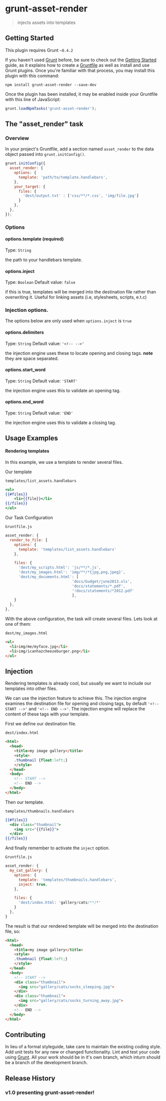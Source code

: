 # grunt-asset-render

> injects assets into templates

## Getting Started
This plugin requires Grunt `~0.4.2`

If you haven't used [Grunt](http://gruntjs.com/) before, be sure to check out the [Getting Started](http://gruntjs.com/getting-started) guide, as it explains how to create a [Gruntfile](http://gruntjs.com/sample-gruntfile) as well as install and use Grunt plugins. Once you're familiar with that process, you may install this plugin with this command:

```shell
npm install grunt-asset-render --save-dev
```

Once the plugin has been installed, it may be enabled inside your Gruntfile with this line of JavaScript:

```js
grunt.loadNpmTasks('grunt-asset-render');
```

## The "asset_render" task

### Overview
In your project's Gruntfile, add a section named `asset_render` to the data object passed into `grunt.initConfig()`.

```js
grunt.initConfig({
  asset_render: {
    options: {
      template: 'path/to/template.handlebars',
    },
    your_target: {
      files: {
        'dest/output.txt' : ['css/**/*.css', 'img/file.jpg']
      }
    },
  },
});
```

### Options

#### options.template (required)
Type: `String`

the path to your handlebars template.

#### options.inject
Type: `Boolean`
Default value: `false`

if this is true, templates will be merged into the destination file rather than overwriting it.
Useful for linking assets (i.e, stylesheets, scripts, e.t.c)

### Injection options.
The options below are only used when `options.inject` is `true`

#### options.delimiters
Type: `String`
Default value: `'<!-- -->'`

the injection engine uses these to locate opening and closing tags.
**note** they are space separated.

#### options.start_word
Type: `String`
Default value: `'START'`

the injection engine uses this to validate an opening tag.

#### options.end_word
Type: `String`
Default value: `'END'`

the injection engine uses this to validate a closing tag.

## Usage Examples

#### Rendering templates
In this example, we use a template to render several files.

Our template

`templates/list_assets.handlebars`
```handlebars
<ul>
{{#files}}
    <li>{{file}}</li>
{{/files}}
</ul>
```


Our Task Configuration

`Gruntfile.js`
```js
asset_render: {
  render_to_file: {
    options: {
      template: 'templates/list_assets.handlebars'
    },

    files: {
      'dest/my_scripts.html': 'js/**/*.js',
      'dest/my_images.html': 'img/**/*{jpg,png,jpeg}',
      'dest/my_documents.html': [
                              'docs/budget/june2013.xls',
                              'docs/statements/*.pdf',
                              '!docs/statements/*2012.pdf'
                              ],
    }
  },
},
```


With the above configuration, the task will create several files. Lets look at one of them:

`dest/my_images.html`
```html
<ul>
  <li>img/me/myface.jpg</li>
  <li>img/icanhazcheezeburger.png</li>
</ul>
```

## Injection
Rendering templates is already cool, but usually we want to include our templates into other files.

We can use the injection feature to achieve this. The injection engine examines the destination file for opening and closing
tags, by default `'<!-- START -->'` and `'<!-- END -->'`. The injection engine will replace the content of these tags with your template.

First we define our destination file.

`dest/index.html`
```html
<html>
  <head>
    <title>my image gallery</title>
    <style>
    .thumbnail {float:left;}
    </style>
  </head>
  <body>
    <!-- START -->
    <!-- END -->
  </body>
</html>
```

Then our template.

`templates/thumbnails.handlebars`
```handlebars
{{#files}}
  <div class="thumbnail">
    <img src="{{file}}">
  </div>
{{/files}}
```

And finally remember to activate the `inject` option.

`Gruntfile.js`
```js
asset_render: {
  my_cat_gallery: {
    options: {
      template: 'templates/thumbnails.handlebars',
      inject: true,
    },

    files: {
      'dest/index.html: 'gallery/cats/**/*'
    }
  },
}
```

The result is that our rendered template will be merged into the destination file, so:
```html
<html>
  <head>
    <title>my image gallery</title>
    <style>
    .thumbnail {float:left;}
    </style>
  </head>
  <body>
    <!-- START -->
    <div class="thumbnail">
      <img src="gallery/cats/socks_sleeping.jpg">
    </div>
    <div class="thumbnail">
      <img src="gallery/cats/socks_turning_away.jpg">
    </div>
    <!-- END -->
  </body>
</html>
```


## Contributing
In lieu of a formal styleguide, take care to maintain the existing coding style. Add unit tests for any new or changed functionality. Lint and test your code using [Grunt](http://gruntjs.com/). All your work should be in it's own branch, which inturn should be a branch of the development branch.

## Release History
### v1.0 presenting grunt-asset-render!
